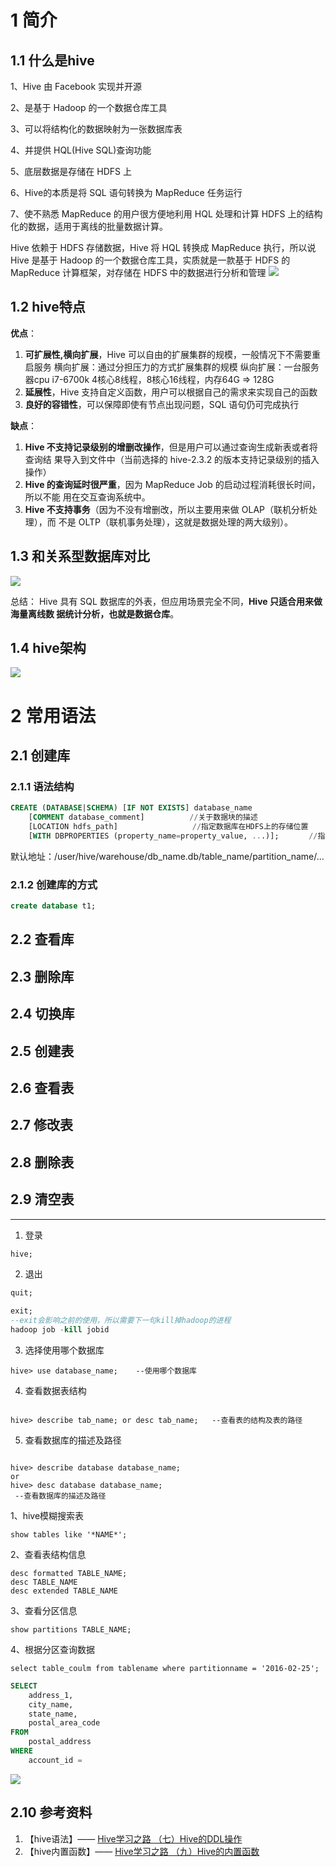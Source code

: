 # 1 简介

## 1.1 什么是hive
1、Hive 由 Facebook 实现并开源

2、是基于 Hadoop 的一个数据仓库工具

3、可以将结构化的数据映射为一张数据库表

4、并提供 HQL(Hive SQL)查询功能

5、底层数据是存储在 HDFS 上

6、Hive的本质是将 SQL 语句转换为 MapReduce 任务运行

7、使不熟悉 MapReduce 的用户很方便地利用 HQL 处理和计算 HDFS 上的结构化的数据，适用于离线的批量数据计算。


Hive 依赖于 HDFS 存储数据，Hive 将 HQL 转换成 MapReduce 执行，所以说 Hive 是基于 Hadoop 的一个数据仓库工具，实质就是一款基于 HDFS 的 MapReduce 计算框架，对存储在 HDFS 中的数据进行分析和管理
![](hive.assets/image-20230103155445179.png)


## 1.2 hive特点
**优点**：

1. **可扩展性,横向扩展**，Hive 可以自由的扩展集群的规模，一般情况下不需要重启服务 横向扩展：通过分担压力的方式扩展集群的规模 纵向扩展：一台服务器cpu i7-6700k 4核心8线程，8核心16线程，内存64G => 128G
2. **延展性**，Hive 支持自定义函数，用户可以根据自己的需求来实现自己的函数
3. **良好的容错性**，可以保障即使有节点出现问题，SQL 语句仍可完成执行


**缺点**：

1. **Hive 不支持记录级别的增删改操作**，但是用户可以通过查询生成新表或者将查询结 果导入到文件中（当前选择的 hive-2.3.2 的版本支持记录级别的插入操作）
2. **Hive 的查询延时很严重**，因为 MapReduce Job 的启动过程消耗很长时间，所以不能 用在交互查询系统中。
3. **Hive 不支持事务**（因为不没有增删改，所以主要用来做 OLAP（联机分析处理），而 不是 OLTP（联机事务处理），这就是数据处理的两大级别）。



## 1.3 和关系型数据库对比

![](hive.assets/image-20230103155046306.png)

总结： 
	Hive 具有 SQL 数据库的外表，但应用场景完全不同，**Hive 只适合用来做海量离线数 据统计分析，也就是数据仓库**。


## 1.4 hive架构

![](hive.assets/image-20230103155848647.png)




# 2 常用语法

## 2.1 创建库
### 2.1.1 语法结构

```sql
CREATE (DATABASE|SCHEMA) [IF NOT EXISTS] database_name
	[COMMENT database_comment]　　　　　　//关于数据块的描述
	[LOCATION hdfs_path]　　　　　　　　　　//指定数据库在HDFS上的存储位置
	[WITH DBPROPERTIES (property_name=property_value, ...)];　　　　//指定数据块属性
```

默认地址：/user/hive/warehouse/db_name.db/table_name/partition_name/…

### 2.1.2 创建库的方式
```sql
create database t1;
```


## 2.2 查看库

## 2.3 删除库

## 2.4 切换库

## 2.5 创建表

## 2.6 查看表

## 2.7 修改表

## 2.8 删除表

## 2.9 清空表






---


1. 登录
```sql
hive;
```

2. 退出
```sql
quit;
```


```sql
exit;
--exit会影响之前的使用，所以需要下一句kill掉hadoop的进程
hadoop job -kill jobid
```


3. 选择使用哪个数据库
```
hive> use database_name;    --使用哪个数据库
```
4. 查看数据表结构
```

hive> describe tab_name; or desc tab_name;   --查看表的结构及表的路径
```

5. 查看数据库的描述及路径
```

hive> describe database database_name; 
or
hive> desc database database_name;
 --查看数据库的描述及路径
```



1、hive模糊搜索表
```
show tables like '*NAME*';
```
2、查看表结构信息
```
desc formatted TABLE_NAME;
desc TABLE_NAME
desc extended TABLE_NAME
```

3、查看分区信息
```
show partitions TABLE_NAME;
```
4、根据分区查询数据
```
select table_coulm from tablename where partitionname = '2016-02-25';
```

```sql
SELECT
    address_1,
    city_name,
    state_name,
    postal_area_code
FROM
    postal_address
WHERE
    account_id =
```



![](hive.assets/image-20230103210814193.png)


## 2.10 参考资料
1. 【hive语法】—— [Hive学习之路 （七）Hive的DDL操作](https://www.cnblogs.com/qingyunzong/p/8723271.html) 
2. 【hive内置函数】—— [Hive学习之路 （九）Hive的内置函数](https://www.cnblogs.com/qingyunzong/p/8744593.html)
